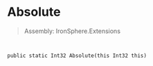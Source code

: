 ﻿

# Absolute

> Assembly: IronSphere.Extensions



```


public static Int32 Absolute(this Int32 this)
```